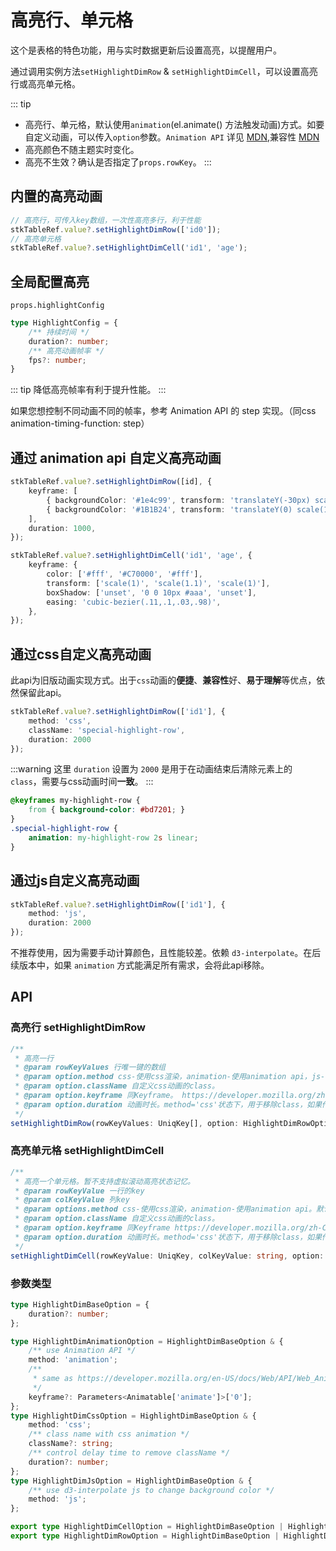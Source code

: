 # 高亮行、单元格

这个是表格的特色功能，用与实时数据更新后设置高亮，以提醒用户。

通过调用实例方法`setHighlightDimRow` & `setHighlightDimCell`，可以设置高亮行或高亮单元格。

::: tip 
* 高亮行、单元格，默认使用`animation`(el.animate() 方法触发动画)方式。如要自定义动画，可以传入`option`参数。`Animation API` 详见 [MDN](https://developer.mozilla.org/zh-CN/docs/Web/API/Web_Animations_API),兼容性 [MDN](https://developer.mozilla.org/zh-CN/docs/Web/API/Element/animate#%E6%B5%8F%E8%A7%88%E5%99%A8%E5%85%BC%E5%AE%B9%E6%80%A7)
* 高亮颜色不随主题实时变化。
* 高亮不生效？确认是否指定了`props.rowKey`。
:::


## 内置的高亮动画

```ts
// 高亮行，可传入key数组，一次性高亮多行，利于性能
stkTableRef.value?.setHighlightDimRow(['id0']); 
// 高亮单元格
stkTableRef.value?.setHighlightDimCell('id1', 'age');
```
<demo vue="advanced/highlight/Highlight.vue"></demo>

## 全局配置高亮
`props.highlightConfig`

```ts
type HighlightConfig = {
    /** 持续时间 */
    duration?: number;
    /** 高亮动画帧率 */
    fps?: number;
}

```
::: tip
降低高亮帧率有利于提升性能。
:::

如果您想控制不同动画不同的帧率，参考 Animation API 的 step 实现。（同css animation-timing-function: step）


## 通过 animation api 自定义高亮动画
```ts
stkTableRef.value?.setHighlightDimRow([id], {
    keyframe: [
        { backgroundColor: '#1e4c99', transform: 'translateY(-30px) scale(0.6)', opacity: 0, easing: 'cubic-bezier(.11,.1,.03,.98)' },
        { backgroundColor: '#1B1B24', transform: 'translateY(0) scale(1)', opacity: 1 },
    ],
    duration: 1000,
});

stkTableRef.value?.setHighlightDimCell('id1', 'age', {
    keyframe: {
        color: ['#fff', '#C70000', '#fff'],
        transform: ['scale(1)', 'scale(1.1)', 'scale(1)'],
        boxShadow: ['unset', '0 0 10px #aaa', 'unset'],
        easing: 'cubic-bezier(.11,.1,.03,.98)',
    },
});
```

<demo vue="advanced/highlight/HighlightAnimation.vue"></demo>

## 通过css自定义高亮动画
此api为旧版动画实现方式。出于`css`动画的**便捷**、**兼容性**好、**易于理解**等优点，依然保留此api。

```ts
stkTableRef.value?.setHighlightDimRow(['id1'], { 
    method: 'css',
    className: 'special-highlight-row',
    duration: 2000
});
```
:::warning
这里 `duration` 设置为 `2000` 是用于在动画结束后清除元素上的 `class`，需要与css动画时间**一致**。
:::
```css
@keyframes my-highlight-row {
    from { background-color: #bd7201; }
}
.special-highlight-row {
    animation: my-highlight-row 2s linear;
}

```
<demo vue="advanced/highlight/HighlightCss.vue"></demo>

## 通过js自定义高亮动画
```ts
stkTableRef.value?.setHighlightDimRow(['id1'], { 
    method: 'js',
    duration: 2000
});
```
不推荐使用，因为需要手动计算颜色，且性能较差。依赖 `d3-interpolate`。在后续版本中，如果 `animation` 方式能满足所有需求，会将此api移除。


## API

### 高亮行  setHighlightDimRow
```ts
/**
 * 高亮一行
 * @param rowKeyValues 行唯一键的数组
 * @param option.method css-使用css渲染，animation-使用animation api，js-使用js计算颜色。默认animation
 * @param option.className 自定义css动画的class。
 * @param option.keyframe 同Keyframe。 https://developer.mozilla.org/zh-CN/docs/Web/API/Web_Animations_API/Keyframe_Formats
 * @param option.duration 动画时长。method='css'状态下，用于移除class，如果传入了className则需要与自定义的动画时间一致。。
 */
setHighlightDimRow(rowKeyValues: UniqKey[], option: HighlightDimRowOption = {}): void;
```

### 高亮单元格 setHighlightDimCell
```ts
/**
 * 高亮一个单元格。暂不支持虚拟滚动高亮状态记忆。
 * @param rowKeyValue 一行的key
 * @param colKeyValue 列key
 * @param options.method css-使用css渲染，animation-使用animation api。默认animation;
 * @param option.className 自定义css动画的class。
 * @param option.keyframe 同Keyframe https://developer.mozilla.org/zh-CN/docs/Web/API/Web_Animations_API/Keyframe_Formats
 * @param option.duration 动画时长。method='css'状态下，用于移除class，如果传入了className则需要与自定义的动画时间一致。
 */
setHighlightDimCell(rowKeyValue: UniqKey, colKeyValue: string, option: HighlightDimCellOption = {}): void;
```
### 参数类型

```ts
type HighlightDimBaseOption = {
    duration?: number;
};

type HighlightDimAnimationOption = HighlightDimBaseOption & {
    /** use Animation API */
    method: 'animation';
    /**
     * same as https://developer.mozilla.org/en-US/docs/Web/API/Web_Animations_API/Keyframe_Formats
     */
    keyframe?: Parameters<Animatable['animate']>['0'];
};
type HighlightDimCssOption = HighlightDimBaseOption & {
    method: 'css';
    /** class name with css animation */
    className?: string;
    /** control delay time to remove className */
    duration?: number;
};
type HighlightDimJsOption = HighlightDimBaseOption & {
    /** use d3-interpolate js to change background color */
    method: 'js';
};

export type HighlightDimCellOption = HighlightDimBaseOption | HighlightDimAnimationOption | HighlightDimCssOption;
export type HighlightDimRowOption = HighlightDimBaseOption | HighlightDimAnimationOption | HighlightDimCssOption | HighlightDimJsOption;

```
